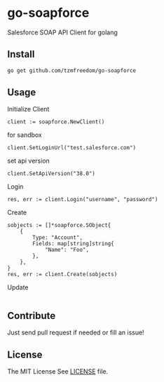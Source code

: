 # go-soapforce

Salesforce SOAP API Client for golang

## Install

```bash
go get github.com/tzmfreedom/go-soapforce
```

## Usage

Initialize Client
```golang
client := soapforce.NewClient()
```

for sandbox
```golang
client.SetLoginUrl("test.salesforce.com")
```

set api version
```golang
client.SetApiVersion("38.0")
```

Login
```golang
res, err := client.Login("username", "password")
```

Create
```golang
sobjects := []*soapforce.SObject{
	{
		Type: "Account",
		Fields: map[string]string{
			"Name": "Foo",
		},
	},
}
res, err := client.Create(sobjects)
```

Update
```golang
```

## Contribute

Just send pull request if needed or fill an issue!

## License

The MIT License See [LICENSE](https://github.com/tzmfreedom/yasd/blob/master/LICENSE) file.
